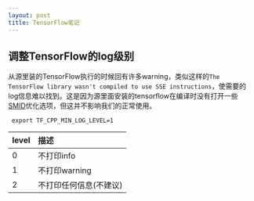 ```yaml
---
layout: post
title: TensorFlow笔记
---
```


## 调整TensorFlow的log级别
从源里装的TensorFlow执行的时候回有许多warning，类似这样的`The TensorFlow library wasn't compiled to use SSE instructions`，使需要的log信息难以找到。这是因为源里面安装的tensorflow在编译时没有打开一些[SMID][SIMD]优化选项，但这并不影响我们的正常使用。

```
 export TF_CPP_MIN_LOG_LEVEL=1
```

|level|描述|
|:----|:----|
|0|不打印info|
|1|不打印warning|
|2|不打印任何信息(不建议)|




[SIMD]:https://zh.wikipedia.org/wiki/%E5%8D%95%E6%8C%87%E4%BB%A4%E6%B5%81%E5%A4%9A%E6%95%B0%E6%8D%AE%E6%B5%81